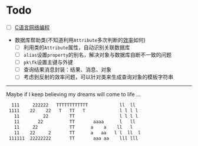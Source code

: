 # Todo

- [ ] [C语言网络编程](https://www.cnblogs.com/zhanggaofeng/category/915990.html)  
- 数据库帮助类(不知道利用`Attribute`多次判断的[效率](https://blog.csdn.net/WPwalter/article/details/83744781)如何)  
  - [ ] 利用类的`Attribute`属性，自动识别关联数据库  
  - [ ] `alias`设置`property`的别名，解决对象与数据库自断不一致的问题  
  - [ ] `pk\fk`设置主键与外键  
  - [ ] 查询结果消息封装：结果、消息、对象  
  - [ ] 考虑到反射的效率问题，可以针对类来生成查询对象的模板字符串  

-----  
Maybe if I keep believing my dreams will come to life ...

```txt
  111     222222   TTTTTTTTTTTT            ll  ll  
 1111    22    22   T   TT   T             l l l l  
   11         22        TT                 l l l l  
   11       22          TT       aaaa      l   ll  
   11     22            TT      a    a    ll   l  
   11    22     2       TT      a   aa   l l  ll  l
 111111  22222222       TT       aaa aa    lll lll  
 ```
